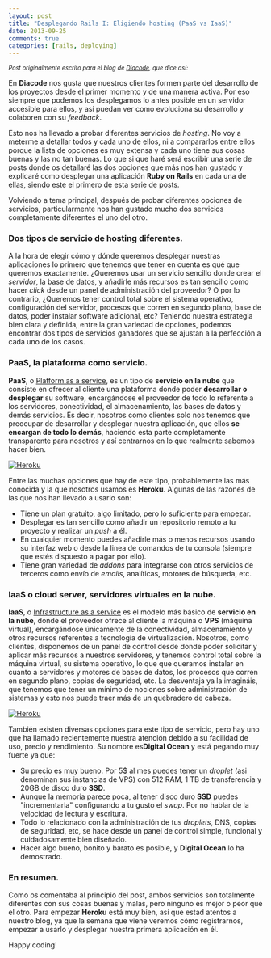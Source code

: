 ```yaml
---
layout: post
title: "Desplegando Rails I: Eligiendo hosting (PaaS vs IaaS)"
date: 2013-09-25
comments: true
categories: [rails, deploying]
---
```

<small style="font-style: italic;">Post originalmente escrito para el blog de <a href=" http://blog.diacode.com/desplegando-rails-i-eligiendo-hosting-paas-vs-iaa" target="_blank">Diacode</a>, que dice así:</small>

En **Diacode** nos gusta que nuestros clientes formen parte del desarrollo de los proyectos desde el primer momento y de una manera activa. Por eso siempre que podemos los desplegamos lo antes posible en un servidor accesible para ellos, y así puedan ver como evoluciona su desarrollo y colaboren con su *feedback*.

Esto nos ha llevado a probar diferentes servicios de *hosting*. No voy a meterme a detallar todos y cada uno de ellos, ni a compararlos entre ellos porque la lista de opciones es muy extensa y cada uno tiene sus cosas buenas y las no tan buenas. Lo que si que haré será escribir una serie de posts donde os detallaré las dos opciones que más nos han gustado y explicaré como desplegar una aplicación **Ruby on Rails** en cada una de ellas, siendo este el primero de esta serie de posts.

Volviendo a tema principal, después de probar diferentes opciones de servicios, particularmente nos han gustado mucho dos servicios completamente diferentes el uno del otro. 

<!-- more -->

### Dos tipos de servicio de hosting diferentes.
A la hora de elegir cómo y dónde queremos desplegar nuestras aplicaciones lo primero que tenemos que tener en cuenta es qué que queremos exactamente.
¿Queremos usar un servicio sencillo donde crear el *servidor*, la base de datos, y añadirle más recursos es tan sencillo como hacer *click* desde un panel de administración del proveedor? O por lo contrario, ¿Queremos tener control total sobre el sistema operativo, configuración del servidor, procesos que corren en segundo plano, base de datos, poder instalar software adicional, etc?
Teniendo nuestra estrategia bien clara y definida, entre la gran variedad de opciones, podemos encontrar dos tipos de servicios ganadores que se ajustan a la perfección a cada uno de los casos.

### PaaS, la plataforma como servicio.
**PaaS**, o <a href="http://es.wikipedia.org/wiki/Plataforma_como_servicio#Plataforma_como_servicio" target="_blank">Platform as a service</a>, es un tipo de **servicio en la nube** que consiste en ofrecer al cliente una plataforma donde poder **desarrollar o desplegar** su software, encargándose el proveedor de todo lo referente a los servidores, conectividad, el almacenamiento, las bases de datos y demás servicios. Es decir, nosotros como clientes solo nos tenemos que preocupar de desarrollar y desplegar nuestra aplicación, que ellos **se encargan de todo lo demás**, haciendo esta parte completamente transparente para nosotros y así centrarnos en lo que realmente sabemos hacer bien.

<a href="https://www.heroku.com/" target="_blank"><img src="/images/heroku-logo.png" alt="Heroku" style="background: #fff;" /></a>

Entre las muchas opciones que hay de este tipo, probablemente las más conocida y la que nosotros usamos es **Heroku**. Algunas de las razones de las que nos han llevado a usarlo son:

- Tiene un plan gratuito, algo limitado, pero lo suficiente para empezar.
- Desplegar es tan sencillo como añadir un repositorio remoto a tu proyecto y realizar un *push* a él.
- En cualquier momento puedes añadirle más o menos recursos usando su interfaz web o desde la linea de comandos de tu consola (siempre que estés dispuesto a pagar por ello).
- Tiene gran variedad de *addons* para integrarse con otros servicios de terceros como envío de *emails*, analíticas, motores de búsqueda, etc.

### IaaS o cloud server, servidores virtuales en la nube.
**IaaS**, o <a href="http://en.wikipedia.org/wiki/Infrastructure_as_a_service#Infrastructure_as_a_service_.28IaaS.29" target="_blank">Infrastructure as a service</a> es el modelo más básico de **servicio en la nube**, donde el proveedor ofrece al cliente la máquina o **VPS** (máquina virtual), encargándose únicamente de la conectividad, almacenamiento y otros recursos referentes a tecnología de virtualización. Nosotros, como clientes, disponemos de un panel de control desde donde poder solicitar y aplicar más recursos a nuestros servidores, y tenemos control total sobre la máquina virtual, su sistema operativo, lo que que queramos instalar en cuanto a servidores y motores de bases de datos, los procesos que corren en segundo plano, copias de seguridad, etc. La desventaja ya la imagináis, que tenemos que tener un mínimo de nociones sobre administración de sistemas y esto nos puede traer más de un quebradero de cabeza.

<a href="https://www.digitalocean.com/?refcode=97511b3695c6" target="_blank"><img src="/images/digital-ocean-logo.png" alt="Heroku" style="background: #fff;"/></a>

También existen diversas opciones para este tipo de servicio, pero hay uno que ha llamado recientemente nuestra atención debido a su facilidad de uso, precio y rendimiento. Su nombre es**Digital Ocean** y está pegando muy fuerte ya que:

- Su precio es muy bueno. Por 5$ al mes puedes tener un *droplet* (asi denominan sus instancias de VPS) con 512 RAM, 1 TB de transferencia y 20GB de disco duro **SSD**.
- Aunque la memoria parece poca, al tener disco duro **SSD** puedes "incrementarla" configurando a tu gusto el *swap*. Por no hablar de la velocidad de lectura y escritura.
- Todo lo relacionado con la administración de tus *droplets*, DNS, copias de seguridad, etc, se hace desde un panel de control simple, funcional y cuidadosamente bien diseñado. 
- Hacer algo bueno, bonito y barato es posible, y **Digital Ocean** lo ha demostrado.

### En resumen.
Como os comentaba al principio del post, ambos servicios son totalmente diferentes con sus cosas buenas y malas, pero ninguno es mejor o peor que el otro. Para empezar **Heroku** está muy bien, así que estad atentos a nuestro blog, ya que la semana que viene veremos cómo registrarnos, empezar a usarlo y desplegar nuestra primera aplicación en él. 

Happy coding!




